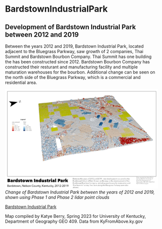 # BardstownIndustrialPark
## Development of Bardstown Industrial Park between 2012 and 2019

Between the years 2012 and 2019, Bardstown Industrial Park, located adjacent to the Bluegrass Parkway, saw growth of 2 companies, Thai Summit and Bardstown Bourbon Company. Thai Summit has one building the has been constructed since 2012. Bardstown Bourbon Company has constructed their resturant and manufacturing facility and multiple maturation warehouses for the bourbon. Additional change can be seen on the north side of the Bluegrass Parkway, which is a commercial and residential area.  

![Bardstown Industrial Park](Change.jpg)     
*Change of Bardstown Industrial Park between the years of 2012 and 2019, shown using Phase 1 and Phase 2 lidar point clouds*

[Bardstown Industrial Park](Change.pdf)     

Map compiled by Katye Berry, Spring 2023 for University of Kentucky, Department of Geography GEO 409. Data from KyFromAbove.ky.gov